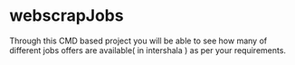 # webscrapJobs
Through this CMD based project you will be able to see how many of different jobs offers are available( in intershala ) as per your requirements.
